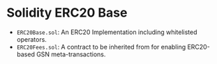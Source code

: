 # Solidity ERC20 Base

* `ERC20Base.sol`: An ERC20 Implementation including whitelisted operators.
* `ERC20Fees.sol`: A contract to be inherited from for enabling ERC20-based GSN meta-transactions.